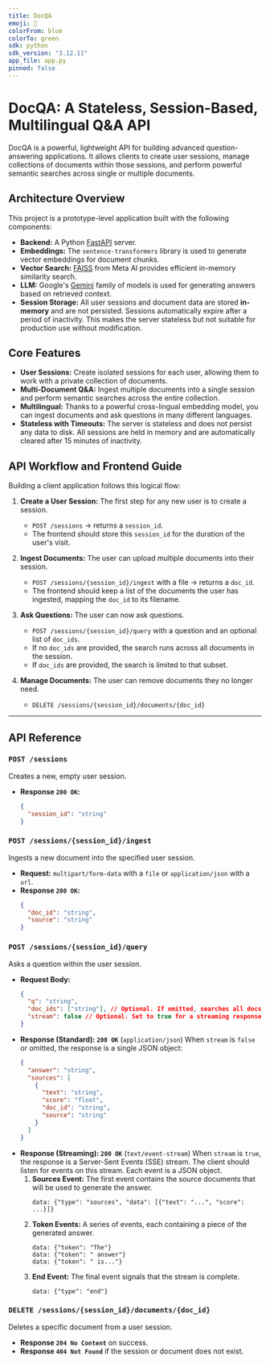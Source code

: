 ```yaml
---
title: DocQA
emoji: 📄
colorFrom: blue
colorTo: green
sdk: python
sdk_version: "3.12.11"
app_file: app.py
pinned: false
---
```


# DocQA: A Stateless, Session-Based, Multilingual Q&A API

DocQA is a powerful, lightweight API for building advanced question-answering applications. It allows clients to create user sessions, manage collections of documents within those sessions, and perform powerful semantic searches across single or multiple documents.

## Architecture Overview

This project is a prototype-level application built with the following components:
*   **Backend:** A Python [FastAPI](https://fastapi.tiangolo.com/) server.
*   **Embeddings:** The `sentence-transformers` library is used to generate vector embeddings for document chunks.
*   **Vector Search:** [FAISS](https://faiss.ai/) from Meta AI provides efficient in-memory similarity search.
*   **LLM:** Google's [Gemini](https://deepmind.google/technologies/gemini/) family of models is used for generating answers based on retrieved context.
*   **Session Storage:** All user sessions and document data are stored **in-memory** and are not persisted. Sessions automatically expire after a period of inactivity. This makes the server stateless but not suitable for production use without modification.

## Core Features
- **User Sessions:** Create isolated sessions for each user, allowing them to work with a private collection of documents.
- **Multi-Document Q&A:** Ingest multiple documents into a single session and perform semantic searches across the entire collection.
- **Multilingual:** Thanks to a powerful cross-lingual embedding model, you can ingest documents and ask questions in many different languages.
- **Stateless with Timeouts:** The server is stateless and does not persist any data to disk. All sessions are held in memory and are automatically cleared after 15 minutes of inactivity.

## API Workflow and Frontend Guide

Building a client application follows this logical flow:

1.  **Create a User Session:** The first step for any new user is to create a session.
    -   `POST /sessions` -> returns a `session_id`.
    -   The frontend should store this `session_id` for the duration of the user's visit.

2.  **Ingest Documents:** The user can upload multiple documents into their session.
    -   `POST /sessions/{session_id}/ingest` with a file -> returns a `doc_id`.
    -   The frontend should keep a list of the documents the user has ingested, mapping the `doc_id` to its filename.

3.  **Ask Questions:** The user can now ask questions.
    -   `POST /sessions/{session_id}/query` with a question and an optional list of `doc_ids`.
    -   If no `doc_ids` are provided, the search runs across all documents in the session.
    -   If `doc_ids` are provided, the search is limited to that subset.

4.  **Manage Documents:** The user can remove documents they no longer need.
    -   `DELETE /sessions/{session_id}/documents/{doc_id}`

---

## API Reference

### `POST /sessions`
Creates a new, empty user session.
- **Response `200 OK`:**
  ```json
  {
    "session_id": "string"
  }
  ```

### `POST /sessions/{session_id}/ingest`
Ingests a new document into the specified user session.
- **Request:** `multipart/form-data` with a `file` or `application/json` with a `url`.
- **Response `200 OK`:**
  ```json
  {
    "doc_id": "string",
    "source": "string"
  }
  ```

### `POST /sessions/{session_id}/query`
Asks a question within the user session.
- **Request Body:**
  ```json
  {
    "q": "string",
    "doc_ids": ["string"], // Optional. If omitted, searches all docs in session.
    "stream": false // Optional. Set to true for a streaming response.
  }
  ```
- **Response (Standard): `200 OK`** (`application/json`)
  When `stream` is `false` or omitted, the response is a single JSON object:
  ```json
  {
    "answer": "string",
    "sources": [
      {
        "text": "string",
        "score": "float",
        "doc_id": "string",
        "source": "string"
      }
    ]
  }
  ```
- **Response (Streaming): `200 OK`** (`text/event-stream`)
  When `stream` is `true`, the response is a Server-Sent Events (SSE) stream. The client should listen for events on this stream. Each event is a JSON object.
    1.  **Sources Event:** The first event contains the source documents that will be used to generate the answer.
        ```
        data: {"type": "sources", "data": [{"text": "...", "score": ...}]}
        ```
    2.  **Token Events:** A series of events, each containing a piece of the generated answer.
        ```
        data: {"token": "The"}
        data: {"token": " answer"}
        data: {"token": " is..."}
        ```
    3.  **End Event:** The final event signals that the stream is complete.
        ```
        data: {"type": "end"}
        ```

### `DELETE /sessions/{session_id}/documents/{doc_id}`
Deletes a specific document from a user session.
- **Response `204 No Content`** on success.
- **Response `404 Not Found`** if the session or document does not exist.
